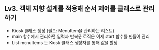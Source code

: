 ## Lv3. 객체 지향 설계를 적용해 순서 제어를 클래스로 관리하기
- Kiosk 클래스 생성 (필드: MenuItem을 관리하는 리스트)
- main 함수에서 관리하던 입력과 반복문 로직은 이제 start 함수를 만들어 관리
- List<MenuItem> menuItems 는 Kiosk 클래스 생성자를 통해 값을 할당
